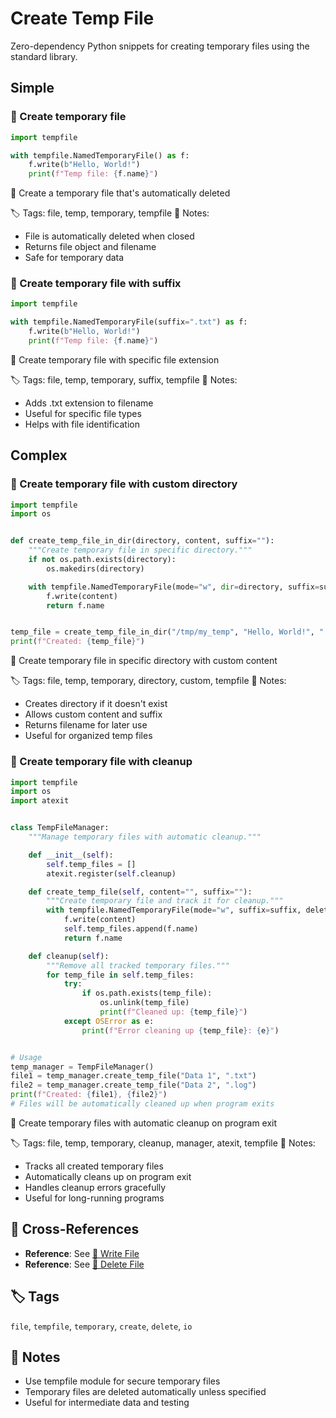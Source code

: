 # Create Temp File

Zero-dependency Python snippets for creating temporary files using the standard library.

## Simple

### 🧩 Create temporary file

```python
import tempfile

with tempfile.NamedTemporaryFile() as f:
    f.write(b"Hello, World!")
    print(f"Temp file: {f.name}")
```

📂 Create a temporary file that's automatically deleted

🏷️ Tags: file, temp, temporary, tempfile
📝 Notes:
- File is automatically deleted when closed
- Returns file object and filename
- Safe for temporary data

### 🧩 Create temporary file with suffix

```python
import tempfile

with tempfile.NamedTemporaryFile(suffix=".txt") as f:
    f.write(b"Hello, World!")
    print(f"Temp file: {f.name}")
```

📂 Create temporary file with specific file extension

🏷️ Tags: file, temp, temporary, suffix, tempfile
📝 Notes:
- Adds .txt extension to filename
- Useful for specific file types
- Helps with file identification

## Complex

### 🧩 Create temporary file with custom directory

```python
import tempfile
import os


def create_temp_file_in_dir(directory, content, suffix=""):
    """Create temporary file in specific directory."""
    if not os.path.exists(directory):
        os.makedirs(directory)

    with tempfile.NamedTemporaryFile(mode="w", dir=directory, suffix=suffix, delete=False) as f:
        f.write(content)
        return f.name


temp_file = create_temp_file_in_dir("/tmp/my_temp", "Hello, World!", ".txt")
print(f"Created: {temp_file}")
```

📂 Create temporary file in specific directory with custom content

🏷️ Tags: file, temp, temporary, directory, custom, tempfile
📝 Notes:
- Creates directory if it doesn't exist
- Allows custom content and suffix
- Returns filename for later use
- Useful for organized temp files

### 🧩 Create temporary file with cleanup

```python
import tempfile
import os
import atexit


class TempFileManager:
    """Manage temporary files with automatic cleanup."""

    def __init__(self):
        self.temp_files = []
        atexit.register(self.cleanup)

    def create_temp_file(self, content="", suffix=""):
        """Create temporary file and track it for cleanup."""
        with tempfile.NamedTemporaryFile(mode="w", suffix=suffix, delete=False) as f:
            f.write(content)
            self.temp_files.append(f.name)
            return f.name

    def cleanup(self):
        """Remove all tracked temporary files."""
        for temp_file in self.temp_files:
            try:
                if os.path.exists(temp_file):
                    os.unlink(temp_file)
                    print(f"Cleaned up: {temp_file}")
            except OSError as e:
                print(f"Error cleaning up {temp_file}: {e}")


# Usage
temp_manager = TempFileManager()
file1 = temp_manager.create_temp_file("Data 1", ".txt")
file2 = temp_manager.create_temp_file("Data 2", ".log")
print(f"Created: {file1}, {file2}")
# Files will be automatically cleaned up when program exits
```

📂 Create temporary files with automatic cleanup on program exit

🏷️ Tags: file, temp, temporary, cleanup, manager, atexit, tempfile
📝 Notes:
- Tracks all created temporary files
- Automatically cleans up on program exit
- Handles cleanup errors gracefully
- Useful for long-running programs

## 🔗 Cross-References

- **Reference**: See [📂 Write File](./write_file.md)
- **Reference**: See [📂 Delete File](./delete_file.md)

## 🏷️ Tags

`file`, `tempfile`, `temporary`, `create`, `delete`, `io`

## 📝 Notes

- Use tempfile module for secure temporary files
- Temporary files are deleted automatically unless specified
- Useful for intermediate data and testing
